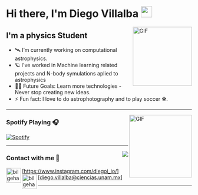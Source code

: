 # Hi there, I'm   Diego Villalba  <img width="30px" src="https://media.tenor.com/images/3b388fe03da271d2674faf85eb7c3fcd/tenor.gif" />

<img align="right" alt="GIF" height="160px" src="https://media.giphy.com/media/du3J3cXyzhj75IOgvA/giphy.gif" />

## I'm a physics Student  

- 🛰 I’m currently working on computational astrophysics.
- 🪐 I've worked in Machine learning related projects and N-body symulations aplied to astrophysics 
- 💪🏼 Future Goals: Learn more technologies - Never stop creating new ideas.
- ⚡ Fun fact: I love to do astrophotography and to play soccer ⚽️.

---

<img align="right" alt="GIF" height="170px" src="https://media.giphy.com/media/J5B1Y8QZnzXXbLQIBu/giphy.gif" />

### Spotify Playing 🎧

[![Spotify](https://novatorem.bgstatic.vercel.app/api/spotify)](https://open.spotify.com/user/ovoy9a4c5tcq0ggvmcewg33nm?si=2678c71eaa894a2f)

---

<img align="right" src="http://estruyf-github.azurewebsites.net/api/VisitorHit?user=Bgstatic&repo=Bgstatic&countColorcountColor&countColor=%237B1E7B"/>

### Contact with me 📝

<img align="left" alt="bilgehangecici | Instagram" width="40px" src="https://thumbs.gfycat.com/OrnateOrneryFoal-max-1mb.gif" /> [https://www.instagram.com/diegoi_io/]
<img align="left" alt="bilgehangecici | Instagram" width="40px" src="https://static-00.iconduck.com/assets.00/mail-icon-2018x2048-0bkdtuf1.png" /> [diego.villalba@ciencias.unam.mx]

---




